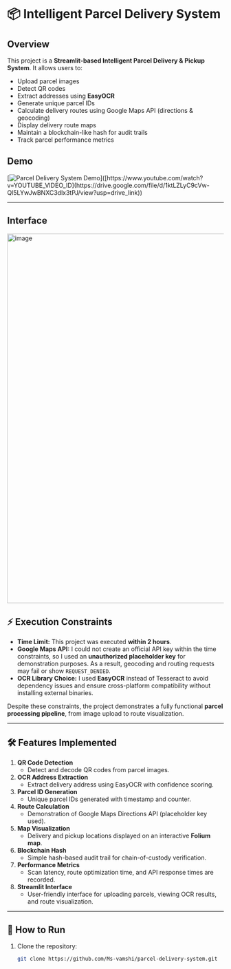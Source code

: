 # 📦 Intelligent Parcel Delivery System

## Overview
This project is a **Streamlit-based Intelligent Parcel Delivery & Pickup System**. It allows users to:

- Upload parcel images
- Detect QR codes
- Extract addresses using **EasyOCR**
- Generate unique parcel IDs
- Calculate delivery routes using Google Maps API (directions & geocoding)
- Display delivery route maps
- Maintain a blockchain-like hash for audit trails
- Track parcel performance metrics
## Demo
[![Parcel Delivery System Demo]([https://img.youtube.com/vi/YOUTUBE_VIDEO_ID/0.jpg](https://drive.google.com/file/d/1ktLZLyC9cVw-Ql5LYwJwBNXC3dlx3tPJ/view?usp=drive_link))]([https://www.youtube.com/watch?v=YOUTUBE_VIDEO_ID](https://drive.google.com/file/d/1ktLZLyC9cVw-Ql5LYwJwBNXC3dlx3tPJ/view?usp=drive_link))

---
## Interface
<img width="1912" height="859" alt="image" src="https://github.com/user-attachments/assets/cb28a92b-4061-4a83-ad5e-bd789be06209" />

## ⚡ Execution Constraints
- **Time Limit:** This project was executed **within 2 hours**.
- **Google Maps API:** I could not create an official API key within the time constraints, so I used an **unauthorized placeholder key** for demonstration purposes. As a result, geocoding and routing requests may fail or show `REQUEST_DENIED`.
- **OCR Library Choice:** I used **EasyOCR** instead of Tesseract to avoid dependency issues and ensure cross-platform compatibility without installing external binaries.

Despite these constraints, the project demonstrates a fully functional **parcel processing pipeline**, from image upload to route visualization.

---

## 🛠 Features Implemented
1. **QR Code Detection**
   - Detect and decode QR codes from parcel images.
2. **OCR Address Extraction**
   - Extract delivery address using EasyOCR with confidence scoring.
3. **Parcel ID Generation**
   - Unique parcel IDs generated with timestamp and counter.
4. **Route Calculation**
   - Demonstration of Google Maps Directions API (placeholder key used).
5. **Map Visualization**
   - Delivery and pickup locations displayed on an interactive **Folium map**.
6. **Blockchain Hash**
   - Simple hash-based audit trail for chain-of-custody verification.
7. **Performance Metrics**
   - Scan latency, route optimization time, and API response times are recorded.
8. **Streamlit Interface**
   - User-friendly interface for uploading parcels, viewing OCR results, and route visualization.

---

## 🚀 How to Run
1. Clone the repository:
   ```bash
   git clone https://github.com/Ms-vamshi/parcel-delivery-system.git
